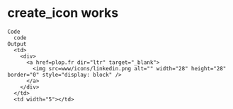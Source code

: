 # create_icon works

    Code
      code
    Output
      <td>
        <div>
          <a href=plop.fr dir="ltr" target="_blank">
            <img src=www/icons/linkedin.png alt="" width="28" height="28" border="0" style="display: block" />
          </a>
        </div>
      </td>
      <td width="5"></td>

